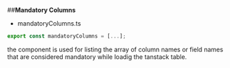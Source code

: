##**Mandatory Columns**

- mandatoryColumns.ts

```typescript
export const mandatoryColumns = [...];
```

the component is used for listing the array of column names or field names that are considered mandatory while loadig the tanstack table.